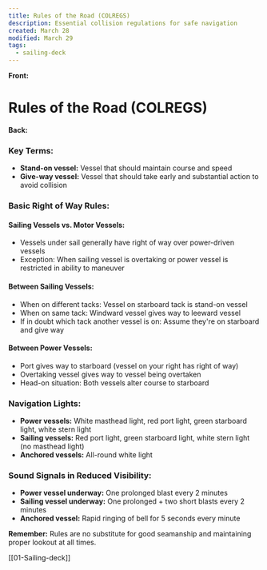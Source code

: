 ```yaml
---
title: Rules of the Road (COLREGS)
description: Essential collision regulations for safe navigation
created: March 28
modified: March 29
tags:
  - sailing-deck
---
```


**Front:**
# Rules of the Road (COLREGS)

**Back:**
<div class="key-terms">
  <h3>Key Terms:</h3>
  <ul>
    <li><strong>Stand-on vessel:</strong> Vessel that should maintain course and speed</li>
    <li><strong>Give-way vessel:</strong> Vessel that should take early and substantial action to avoid collision</li>
  </ul>
</div>

<div class="rules-section">
  <h3>Basic Right of Way Rules:</h3>

  <h4>Sailing Vessels vs. Motor Vessels:</h4>
  <ul>
    <li>Vessels under sail generally have right of way over power-driven vessels</li>
    <li>Exception: When sailing vessel is overtaking or power vessel is restricted in ability to maneuver</li>
  </ul>

  <h4>Between Sailing Vessels:</h4>
  <ul>
    <li>When on different tacks: Vessel on starboard tack is stand-on vessel</li>
    <li>When on same tack: Windward vessel gives way to leeward vessel</li>
    <li>If in doubt which tack another vessel is on: Assume they're on starboard and give way</li>
  </ul>

  <h4>Between Power Vessels:</h4>
  <ul>
    <li>Port gives way to starboard (vessel on your right has right of way)</li>
    <li>Overtaking vessel gives way to vessel being overtaken</li>
    <li>Head-on situation: Both vessels alter course to starboard</li>
  </ul>
</div>

<div class="lights-section">
  <h3>Navigation Lights:</h3>
  <ul>
    <li><strong>Power vessels:</strong> White masthead light, red port light, green starboard light, white stern light</li>
    <li><strong>Sailing vessels:</strong> Red port light, green starboard light, white stern light (no masthead light)</li>
    <li><strong>Anchored vessels:</strong> All-round white light</li>
  </ul>
</div>

<div class="signals-section">
  <h3>Sound Signals in Reduced Visibility:</h3>
  <ul>
    <li><strong>Power vessel underway:</strong> One prolonged blast every 2 minutes</li>
    <li><strong>Sailing vessel underway:</strong> One prolonged + two short blasts every 2 minutes</li>
    <li><strong>Anchored vessel:</strong> Rapid ringing of bell for 5 seconds every minute</li>
  </ul>
</div>

<p><strong>Remember:</strong> Rules are no substitute for good seamanship and maintaining proper lookout at all times.</p>

[[01-Sailing-deck]]